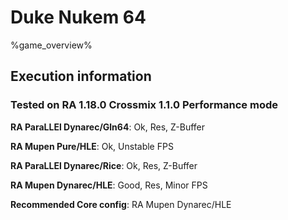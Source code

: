 # Duke Nukem 64 

%game_overview%

## Execution information

### Tested on RA 1.18.0 Crossmix 1.1.0 Performance mode

**RA ParaLLEl Dynarec/Gln64**: Ok, Res, Z-Buffer

**RA Mupen Pure/HLE**: Ok, Unstable FPS

**RA ParaLLEl Dynarec/Rice**: Ok, Res, Z-Buffer

**RA Mupen Dynarec/HLE**: Good, Res, Minor FPS

**Recommended Core config**: RA Mupen Dynarec/HLE